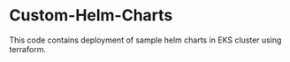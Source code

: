 # Custom-Helm-Charts
This code contains deployment of sample helm charts in EKS cluster using terraform.
